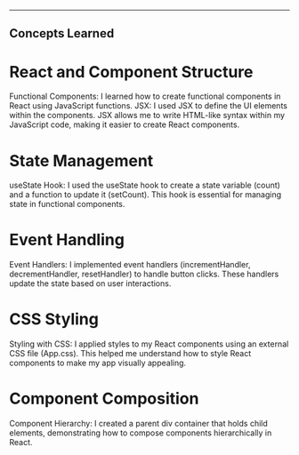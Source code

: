 ----------------
Concepts Learned
----------------

# React and Component Structure
Functional Components: I learned how to create functional components in React using JavaScript functions.
JSX: I used JSX to define the UI elements within the components. JSX allows me to write HTML-like syntax within my JavaScript code, making it easier to create React components.

# State Management
useState Hook: I used the useState hook to create a state variable (count) and a function to update it (setCount). This hook is essential for managing state in functional components.

# Event Handling
Event Handlers: I implemented event handlers (incrementHandler, decrementHandler, resetHandler) to handle button clicks. These handlers update the state based on user interactions.

# CSS Styling
Styling with CSS: I applied styles to my React components using an external CSS file (App.css). This helped me understand how to style React components to make my app visually appealing.

# Component Composition
Component Hierarchy: I created a parent div container that holds child elements, demonstrating how to compose components hierarchically in React.

